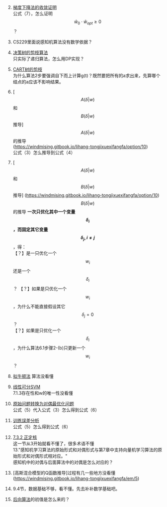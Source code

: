 2. [梯度下降法的收敛证明](https://windmising.gitbook.io/lihang-tongjixuexifangfa/perceptron/4)  
公式（7），怎么证明$$\hat w_0 \cdot \hat w_{opt} \ge 0$$？

3. CS229里面说感知机算法没有数学依据？

4. [决策树的剪枝算法](https://windmising.gitbook.io/lihang-tongjixuexifangfa/decisiontree/5)  
只实际了递归算法，怎么用DP实现？

5. [CART树的剪枝](https://windmising.gitbook.io/lihang-tongjixuexifangfa/cart/7)  
为什么算法2步要强调自下而上计算g(t)？既然要把所有的a求出来，先算哪个结点的a应该不影响结果。    

6. [$$A(\delta|w)$$和$$B(\delta|w)$$推导]
$$A(\delta|w)$$的推导   
(https://windmising.gitbook.io/lihang-tongjixuexifangfa/option/10)  
公式（3）怎么推导到公式（4）  

7. [$$A(\delta|w)$$和$$B(\delta|w)$$推导]
(https://windmising.gitbook.io/lihang-tongjixuexifangfa/option/10)  
$$B(\delta|w)$$的推导 
**一次只优化其中一个变量$$\delta_i$$，而固定其它变量$$\delta_j,i \neq j$$**，得：  
【？】是一只优化一个$$w_i$$还是一个$$\delta_i$$？
【？】如果是只优化一个$$w_i$$，为什么不能直接假设其它$$\delta_j=0$$？  
【？】如果是只优化一个$$\delta_i$$，为什么算法6.1步骤2-(b)只更新一个$$w_i$$？

8. [拟牛顿法](https://windmising.gitbook.io/lihang-tongjixuexifangfa/option/11)
算法没看懂  

9. [线性可分SVM](https://windmising.gitbook.io/lihang-tongjixuexifangfa/2)  
7.1.3存在性和w的唯一性没看懂

10. [原始问题转换为对偶最优化问题](https://windmising.gitbook.io/lihang-tongjixuexifangfa/7/8)  
公式（5）代入公式（3）怎么得到公式（6）

11. [训练误差分析](https://windmising.gitbook.io/lihang-tongjixuexifangfa/adaboost/2)  
公式（5）怎么得到公式（6）

12. [7.3.2 正定核](https://windmising.gitbook.io/lihang-tongjixuexifangfa/11/14)  
这一节从3开始就看不懂了，很多术语不懂  
13."感知机学习算法的原始形式和对偶形式与第7章中支持向量机学习算法的原始形式和对偶形式相对应。"  
感知机中的对偶与后面算法中的对偶是怎么对应的？

13. [高斯混合模型的Q函数推导]过程有几一些地方没看懂(https://windmising.gitbook.io/lihang-tongjixuexifangfa/em/5)

14. 9.4节，数据基础不够，看不懂。先去补补数学基础吧。  

15. [后向算法](https://windmising.gitbook.io/lihang-tongjixuexifangfa/hmm/4)的初值是怎么来的？